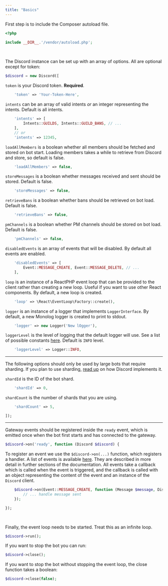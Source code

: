 ```yaml
---
title: "Basics"
---
```


First step is to include the Composer autoload file.

```php
<?php

include __DIR__.'/vendor/autoload.php';
```
<br>

The Discord instance can be set up with an array of options. All are optional except for token:

```php
$discord = new Discord([
```

`token` is your Discord token. **Required**.

```php
    'token' => 'Your-Token-Here',
```

`intents` can be an array of valid intents _or_ an integer representing the intents. Default is all intents.

```php
    'intents' => [
        Intents::GUILDS, Intents::GUILD_BANS, // ...
    ],
    // or
    'intents' => 12345,
```

`loadAllMembers` is a boolean whether all members should be fetched and stored on bot start.
Loading members takes a while to retrieve from Discord and store, so default is false.

```php
    'loadAllMembers' => false,
```

`storeMessages` is a boolean whether messages received and sent should be stored. Default is false.

```php
    'storeMessages' => false,
```

`retrieveBans` is a boolean whether bans should be retrieved on bot load. Default is false.

```php
    'retrieveBans' => false,
```

`pmChannels` is a boolean whether PM channels should be stored on bot load. Default is false.

```php
    'pmChannels' => false,
```

`disabledEvents` is an array of events that will be disabled. By default all events are enabled.

```php
    'disabledEvents' => [
        Event::MESSAGE_CREATE, Event::MESSAGE_DELETE, // ...
    ],
```

`loop` is an instance of a ReactPHP event loop that can be provided to the client rather than creating a new loop.
Useful if you want to use other React components. By default, a new loop is created.

```php
    'loop' => \React\EventLoop\Factory::create(),
```

`logger` is an instance of a logger that implements `LoggerInterface`. By default, a new Monolog logger is created to print to stdout.

```php
    'logger' => new Logger('New lOgger'),
```

`loggerLevel` is the level of logging that the default logger will use. See a list of possible constants [here](https://github.com/Seldaek/monolog/blob/master/src/Monolog/Logger.php#L33-L78). Default is `INFO` level.

```php
    'loggerLevel' => Logger::INFO,
```
<hr>

The following options should only be used by large bots that require sharding. If you plan to use sharding, [read up](https://discord.com/developers/docs/topics/gateway#sharding) on how Discord implements it.

`shardId` is the ID of the bot shard.

```php
    'shardId' => 0,
```

`shardCount` is the number of shards that you are using.

```php
    'shardCount' => 5,
```

```
]);
```
<hr>

Gateway events should be registered inside the `ready` event, which is emitted once when the bot first starts and has connected to the gateway.

```php
$discord->on('ready', function (Discord $discord) {
```

To register an event we use the `$discord->on(...)` function, which registers a handler.
A list of events is available [here](https://github.com/teamreflex/DiscordPHP/blob/master/src/Discord/WebSockets/Event.php#L30-L75). They are described in more detail in further sections of the documentation.
All events take a callback which is called when the event is triggered, and the callback is called with an object representing the content of the event and an instance of the `Discord` client.

```php
    $discord->on(Event::MESSAGE_CREATE, function (Message $message, Discord $discord) {
        // ... handle message sent
    });
```

```
});
```
<br>

Finally, the event loop needs to be started. Treat this as an infinite loop.

```php
$discord->run();
```

<div>
If you want to stop the bot you can run:

```php
$discord->close();
```

If you want to stop the bot without stopping the event loop, the close function takes a boolean:

```php
$discord->close(false);
```
</div>
